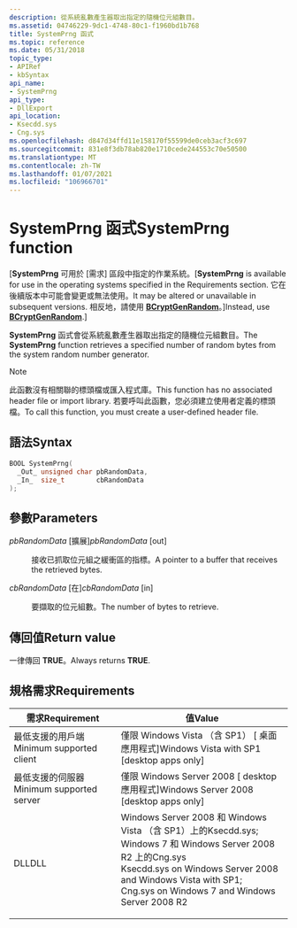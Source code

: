 ```yaml
---
description: 從系統亂數產生器取出指定的隨機位元組數目。
ms.assetid: 04746229-9dc1-4748-80c1-f1960bd1b768
title: SystemPrng 函式
ms.topic: reference
ms.date: 05/31/2018
topic_type:
- APIRef
- kbSyntax
api_name:
- SystemPrng
api_type:
- DllExport
api_location:
- Ksecdd.sys
- Cng.sys
ms.openlocfilehash: d847d34ffd11e158170f55599de0ceb3acf3c697
ms.sourcegitcommit: 831e8f3db78ab820e1710cede244553c70e50500
ms.translationtype: MT
ms.contentlocale: zh-TW
ms.lasthandoff: 01/07/2021
ms.locfileid: "106966701"
---
```

# <a name="systemprng-function"></a><span data-ttu-id="b505b-103">SystemPrng 函式</span><span class="sxs-lookup"><span data-stu-id="b505b-103">SystemPrng function</span></span>

<span data-ttu-id="b505b-104">\[**SystemPrng** 可用於 [需求] 區段中指定的作業系統。</span><span class="sxs-lookup"><span data-stu-id="b505b-104">\[**SystemPrng** is available for use in the operating systems specified in the Requirements section.</span></span> <span data-ttu-id="b505b-105">它在後續版本中可能會變更或無法使用。</span><span class="sxs-lookup"><span data-stu-id="b505b-105">It may be altered or unavailable in subsequent versions.</span></span> <span data-ttu-id="b505b-106">相反地，請使用 [**BCryptGenRandom**](/windows/desktop/api/Bcrypt/nf-bcrypt-bcryptgenrandom)。\]</span><span class="sxs-lookup"><span data-stu-id="b505b-106">Instead, use [**BCryptGenRandom**](/windows/desktop/api/Bcrypt/nf-bcrypt-bcryptgenrandom).\]</span></span>

<span data-ttu-id="b505b-107">**SystemPrng** 函式會從系統亂數產生器取出指定的隨機位元組數目。</span><span class="sxs-lookup"><span data-stu-id="b505b-107">The **SystemPrng** function retrieves a specified number of random bytes from the system random number generator.</span></span>

> [!Note]  
> <span data-ttu-id="b505b-108">此函數沒有相關聯的標頭檔或匯入程式庫。</span><span class="sxs-lookup"><span data-stu-id="b505b-108">This function has no associated header file or import library.</span></span> <span data-ttu-id="b505b-109">若要呼叫此函數，您必須建立使用者定義的標頭檔。</span><span class="sxs-lookup"><span data-stu-id="b505b-109">To call this function, you must create a user-defined header file.</span></span>

 

## <a name="syntax"></a><span data-ttu-id="b505b-110">語法</span><span class="sxs-lookup"><span data-stu-id="b505b-110">Syntax</span></span>


```C++
BOOL SystemPrng(
  _Out_ unsigned char pbRandomData,
  _In_  size_t        cbRandomData
);
```



## <a name="parameters"></a><span data-ttu-id="b505b-111">參數</span><span class="sxs-lookup"><span data-stu-id="b505b-111">Parameters</span></span>

<dl> <dt>

<span data-ttu-id="b505b-112">*pbRandomData* \[擴展\]</span><span class="sxs-lookup"><span data-stu-id="b505b-112">*pbRandomData* \[out\]</span></span>
</dt> <dd>

<span data-ttu-id="b505b-113">接收已抓取位元組之緩衝區的指標。</span><span class="sxs-lookup"><span data-stu-id="b505b-113">A pointer to a buffer that receives the retrieved bytes.</span></span>

</dd> <dt>

<span data-ttu-id="b505b-114">*cbRandomData* \[在\]</span><span class="sxs-lookup"><span data-stu-id="b505b-114">*cbRandomData* \[in\]</span></span>
</dt> <dd>

<span data-ttu-id="b505b-115">要擷取的位元組數。</span><span class="sxs-lookup"><span data-stu-id="b505b-115">The number of bytes to retrieve.</span></span>

</dd> </dl>

## <a name="return-value"></a><span data-ttu-id="b505b-116">傳回值</span><span class="sxs-lookup"><span data-stu-id="b505b-116">Return value</span></span>

<span data-ttu-id="b505b-117">一律傳回 **TRUE**。</span><span class="sxs-lookup"><span data-stu-id="b505b-117">Always returns **TRUE**.</span></span>

## <a name="requirements"></a><span data-ttu-id="b505b-118">規格需求</span><span class="sxs-lookup"><span data-stu-id="b505b-118">Requirements</span></span>



| <span data-ttu-id="b505b-119">需求</span><span class="sxs-lookup"><span data-stu-id="b505b-119">Requirement</span></span> | <span data-ttu-id="b505b-120">值</span><span class="sxs-lookup"><span data-stu-id="b505b-120">Value</span></span> |
|-------------------------------------|------------------------------------------------------------------------------------------------------------------------------------------------------------------------------------------------------------------------------------------------|
| <span data-ttu-id="b505b-121">最低支援的用戶端</span><span class="sxs-lookup"><span data-stu-id="b505b-121">Minimum supported client</span></span><br/> | <span data-ttu-id="b505b-122">僅限 Windows Vista （含 SP1） \[ 桌面應用程式\]</span><span class="sxs-lookup"><span data-stu-id="b505b-122">Windows Vista with SP1 \[desktop apps only\]</span></span><br/>                                                                                                                                                                                        |
| <span data-ttu-id="b505b-123">最低支援的伺服器</span><span class="sxs-lookup"><span data-stu-id="b505b-123">Minimum supported server</span></span><br/> | <span data-ttu-id="b505b-124">僅限 Windows Server 2008 \[ desktop 應用程式\]</span><span class="sxs-lookup"><span data-stu-id="b505b-124">Windows Server 2008 \[desktop apps only\]</span></span><br/>                                                                                                                                                                                           |
| <span data-ttu-id="b505b-125">DLL</span><span class="sxs-lookup"><span data-stu-id="b505b-125">DLL</span></span><br/>                      | <dl> <span data-ttu-id="b505b-126"><dt>Windows Server 2008 和 Windows Vista （含 SP1）上的Ksecdd.sys;</dt><dt>Windows 7 和 Windows Server 2008 R2 上的Cng.sys</dt></span><span class="sxs-lookup"><span data-stu-id="b505b-126"><dt>Ksecdd.sys on Windows Server 2008 and Windows Vista with SP1; </dt> <dt>Cng.sys on Windows 7 and Windows Server 2008 R2</dt></span></span> </dl> |



 

 




